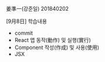 姜準一(강준일) 201840202

[9月8日]
학습내용
- commit
- React 앱 동작(動作) 및 실행(實行)
- Component 작성(作成) 및 사용(使用)
- JSX
